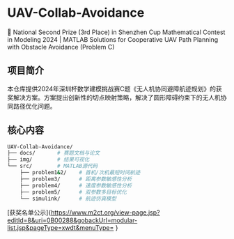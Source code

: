 # UAV-Collab-Avoidance  
🥉 National Second Prize (3rd Place) in Shenzhen Cup Mathematical Contest in Modeling 2024 | MATLAB Solutions for Cooperative UAV Path Planning with Obstacle Avoidance (Problem C)

## 项目简介
本仓库提供2024年深圳杯数学建模挑战赛C题《无人机协同避障航迹规划》的获奖解决方案。方案提出创新性的切点映射策略，解决了圆形障碍约束下的无人机协同路径优化问题。

## 核心内容
```bash
UAV-Collab-Avoidance/
├── docs/       # 赛题文档与论文
├── img/        # 结果可视化
└── src/        # MATLAB源代码
    ├── problem1&2/    # 首机/次机最短时间航迹
    ├── problem3/      # 距离参数敏感性分析
    ├── problem4/      # 速度参数敏感性分析
    ├── problem5/      # 双参数多目标优化
    └── simulink/      # 航迹仿真模型
```

[获奖名单公示]{https://www.m2ct.org/view-page.jsp?editId=8&uri=0B00288&gobackUrl=modular-list.jsp&pageType=xwdt&menuType= }